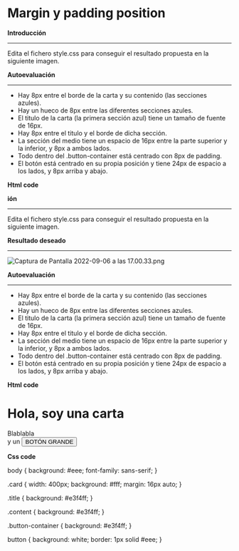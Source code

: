 # Margin y padding position

**Introducción**

---

Edita el fichero style.css para conseguir el resultado propuesta en la siguiente imagen.

**Autoevaluación**

---

- Hay 8px entre el borde de la carta y su contenido (las secciones azules).
- Hay un hueco de 8px entre las diferentes secciones azules.
- El titulo de la carta (la primera sección azul) tiene un tamaño de fuente de 16px.
- Hay 8px entre el titulo y el borde de dicha sección.
- La sección del medio tiene un espacio de 16px entre la parte superior y la inferior, y 8px a ambos lados.
- Todo dentro del .button-container está centrado con 8px de padding.
- El botón está centrado en su propia posición y tiene 24px de espacio a los lados, y 8px arriba y abajo.

**Html code**

**ión**

---

Edita el fichero style.css para conseguir el resultado propuesta en la siguiente imagen.

**Resultado deseado**

---

![Captura de Pantalla 2022-09-06 a las 17.00.33.png](https://s3-us-west-2.amazonaws.com/secure.notion-static.com/61b1bb85-4009-4918-9749-b71aa6c6bfcd/Captura_de_Pantalla_2022-09-06_a_las_17.00.33.png)

**Autoevaluación**

---

- Hay 8px entre el borde de la carta y su contenido (las secciones azules).
- Hay un hueco de 8px entre las diferentes secciones azules.
- El titulo de la carta (la primera sección azul) tiene un tamaño de fuente de 16px.
- Hay 8px entre el titulo y el borde de dicha sección.
- La sección del medio tiene un espacio de 16px entre la parte superior y la inferior, y 8px a ambos lados.
- Todo dentro del .button-container está centrado con 8px de padding.
- El botón está centrado en su propia posición y tiene 24px de espacio a los lados, y 8px arriba y abajo.

**Html code**


<!DOCTYPE html>
<html lang="en">
  <head>
    <meta charset="UTF-8">
    <meta http-equiv="X-UA-Compatible" content="IE=edge">
    <meta name="viewport" content="width=device-width, initial-scale=1.0">
    <title>Margin y Padding 2</title>
    <link rel="stylesheet" href="style.css">
  </head>
  <body>
    <div class="card">
      <h1 class="title">Hola, soy una carta</h1>
      <div class="content">Blablabla</div>
      <div class="button-container">y un <button>BOTÓN GRANDE</button></div>
    </div>
  </body>
</html>


**Css code**

body {
  background: #eee;
  font-family: sans-serif;
}

.card {
  width: 400px;
  background: #fff;
  margin: 16px auto;
}

.title {
  background: #e3f4ff;
}

.content {
  background: #e3f4ff;
}

.button-container {
  background: #e3f4ff;
}

button {
  background: white;
  border: 1px solid #eee;
}





